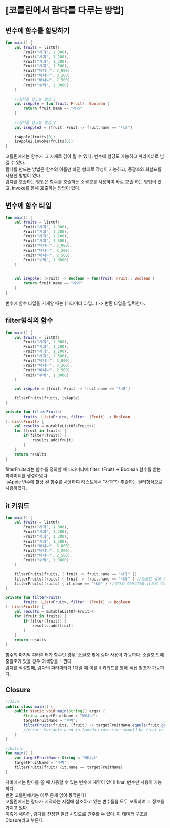 # [코틀린에서 람다를 다루는 방법]

## 변수에 함수를 할당하기
~~~kotlin
fun main() {
    val fruits = listOf(
        Fruit("사과", 1_000),
        Fruit("사과", 1_200),
        Fruit("사과", 1_200),
        Fruit("사과", 1_500),
        Fruit("바나나", 3_000),
        Fruit("바나나", 3_200),
        Fruit("바나나", 2_500),
        Fruit("수박", 1_0000)
    )
    
    //람다를 만드는 방법 1
    val isApple = fun(fruit: Fruit): Boolean {
        return fruit.name == "사과"
    }
    
    //람다를 만드는 방법 2
    val isApple2 = {fruit: Fruit -> fruit.name == "사과"}
    
    isApple(fruits[0])
    isApple2.invoke(fruits[0])
}
~~~
코틀린에서는 함수가 그 자체로 값이 될 수 있다. 변수에 할당도 가능하고 파라미터로 넘길 수 있다.  
람다를 만드는 방법은 함수의 이름만 빠진 형태로 작성이 가능하고, 중괄호와 화살표를 사용한 방법이 있다.  
람다를 호출하는 방법은 함수를 호출하든 소괄호를 사용하여 바로 호출 하는 방법이 있고, invoke를 통해 호출하는 방법이 있다.

## 변수에 함수 타입
~~~kotlin
fun main() {
    val fruits = listOf(
        Fruit("사과", 1_000),
        Fruit("사과", 1_200),
        Fruit("사과", 1_200),
        Fruit("사과", 1_500),
        Fruit("바나나", 3_000),
        Fruit("바나나", 3_200),
        Fruit("바나나", 2_500),
        Fruit("수박", 1_0000)
    )
    
    
    val isApple: (Fruit) -> Boolean = fun(fruit: Fruit): Boolean {
        return fruit.name == "사과"
    }
}
~~~
변수에 함수 타입을 기재할 때는 (파라미터 타입...) -> 반환 타입을 입력한다.

## filter형식의 함수
~~~kotlin
fun main() {
    val fruits = listOf(
        Fruit("사과", 1_000),
        Fruit("사과", 1_200),
        Fruit("사과", 1_200),
        Fruit("사과", 1_500),
        Fruit("바나나", 3_000),
        Fruit("바나나", 3_200),
        Fruit("바나나", 2_500),
        Fruit("수박", 1_0000)
    )

    val isApple = {fruit: Fruit -> fruit.name == "사과"}
    
    filterFruits(fruits, isApple)
}

private fun filterFruits(
        fruits: List<Fruit>, filter: (Fruit) -> Boolean
): List<Fruilt> {
    val results = mutableListOf<Fruit>()
    for (fruit in fruits) {
        if(filter(fruit)) {
            results.add(fruit)
        }
    }
    return results
}
~~~
filterFruits라는 함수를 정의할 때 파라미터에 filter: (Fruit) -> Boolean 함수를 받는 파라미터를 생성하였다.  
isApple 변수에 할당 된 함수를 사용하여 리스트에서 "사과"만 추출하는 필터형식으로 사용하였다.

## it 키워드
~~~kotlin
fun main() {
    val fruits = listOf(
        Fruit("사과", 1_000),
        Fruit("사과", 1_200),
        Fruit("사과", 1_200),
        Fruit("사과", 1_500),
        Fruit("바나나", 3_000),
        Fruit("바나나", 3_200),
        Fruit("바나나", 2_500),
        Fruit("수박", 1_0000)
    )
    
    filterFruits(fruits, { fruit -> fruit.name == "사과" })
    filterFruits(fruits) { fruit -> fruit.name == "사과" } //소괄호 밖에 람다 사용
    filterFruits(fruits) { it.name == "사과" } //람다의 파라미터를 it으로 직접 참조
}

private fun filterFruits(
        fruits: List<Fruit>, filter: (Fruit) -> Boolean
): List<Fruilt> {
    val results = mutableListOf<Fruit>()
    for (fruit in fruits) {
        if(filter(fruit)) {
            results.add(fruit)
        }
    }
    return results
}
~~~
함수의 마지막 파라미터가 함수인 경우, 소괄호 밖에 람다 사용이 가능하다. 소괄호 안에 중괄호가 있을 경우 어색함을 느낀다.  
람다를 작성할때, 람다의 파라미터가 1개일 때 이를 it 키워드를 통해 직접 참조가 가능하다.  

## Closure
~~~java
//Java
public class main() {
    public static void main(String[] args) {
        String targetFruitName = "바나나";
        targetFruitName = "수박";
        filterFruits(fruits, (fruit) -> targetFruitName.eqauls(fruit.getName()));
        //error: Variable used in lambda expression should be final or effectively final
    }
}
~~~
~~~kotlin
//kotlin
fun main() {
    var targetFruitName: String = "바나나"
    targetFruitName = "수박"
    filterFruits(fruit) {it.name == targetFruitName}
}
~~~
자바에서는 람다를 쓸 때 사용할 수 있는 변수에 제약이 있다! final 변수만 사용이 가능하다.  
반면 코틀린에서는 아무 문제 없이 동작한다!  
코틀린에서는 람다가 시작하는 지점에 참조하고 있는 변수들을 모두 포획하여 그 정보를 가지고 있다.  
이렇게 해야만, 람다를 진정한 일급 시민으로 간주할 수 있다. 이 데이터 구조를 Closure라고 부른다.